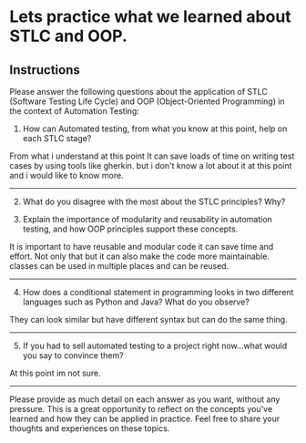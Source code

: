 # Lets practice what we learned about STLC and OOP.

## Instructions

Please answer the following questions about the application of STLC (Software Testing Life Cycle) and OOP (Object-Oriented Programming) in the context of Automation Testing:

1. How can Automated testing, from what you know at this point, help on each STLC stage?

 From what i understand at this point It can save loads of time on writing test cases by using tools like gherkin.
 but i don't know a lot about it at this point and i would like to know more.

---

2. What do you disagree with the most about the STLC principles? Why?

3. Explain the importance of modularity and reusability in automation testing, and how OOP principles support these concepts.

 It is important to have reusable and modular code it can save time and effort. Not only that but it can also make the code more maintainable. classes can be used in multiple places and can be reused. 

---

4. How does a conditional statement in programming looks in two different languages such as Python and Java? What do you observe?
 
 They can look similar but have different syntax but can do the same thing. 

---

5. If you had to sell automated testing to a project right now...what would you say to convince them?

 At this point im not sure.

---

Please provide as much detail on each answer as you want, without any pressure. This is a great opportunity to reflect on the concepts you've learned and how they can be applied in practice. Feel free to share your thoughts and experiences on these topics.
